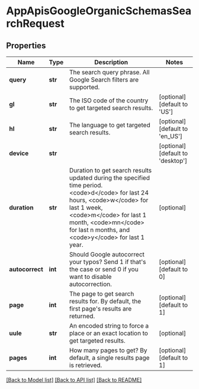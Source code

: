 # AppApisGoogleOrganicSchemasSearchRequest

## Properties
Name | Type | Description | Notes
------------ | ------------- | ------------- | -------------
**query** | **str** | The search query phrase. All Google Search filters are supported. | 
**gl** | **str** | The ISO code of the country to get targeted search results. | [optional] [default to 'US']
**hl** | **str** | The language to get targeted search results. | [optional] [default to 'en_US']
**device** | **str** |  | [optional] [default to 'desktop']
**duration** | **str** | Duration to get search results updated during the specified time period. &lt;code&gt;d&lt;/code&gt; for last 24 hours, &lt;code&gt;w&lt;/code&gt; for last 1 week, &lt;code&gt;m&lt;/code&gt; for last 1 month, &lt;code&gt;mn&lt;/code&gt; for last n months, and &lt;code&gt;y&lt;/code&gt; for last 1 year. | [optional] 
**autocorrect** | **int** | Should Google autocorrect your typos? Send 1 if that&#x27;s the case or send 0 if you want to disable autocorrection. | [optional] [default to 0]
**page** | **int** | The page to get search results for. By default, the first page&#x27;s results are returned. | [optional] [default to 1]
**uule** | **str** | An encoded string to force a place or an exact location to get targeted results. | [optional] 
**pages** | **int** | How many pages to get? By default, a single results page is retrieved. | [optional] [default to 1]

[[Back to Model list]](../README.md#documentation-for-models) [[Back to API list]](../README.md#documentation-for-api-endpoints) [[Back to README]](../README.md)


